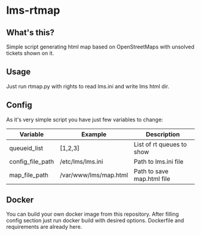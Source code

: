 # lms-rtmap

## What's this?
Simple script generating html map based on OpenStreetMaps with unsolved tickets shown on it.

## Usage
Just run rtmap.py with rights to read lms.ini and write lms html dir.

## Config
As it's very simple script you have just few variables to change:

|Variable|Example|Description|
|--------|-------|-----------|
|queueid_list|[1,2,3]|List of rt queues to show|
|config_file_path|/etc/lms/lms.ini|Path to lms.ini file|
|map_file_path|/var/www/lms/map.html|Path to save map.html file|

## Docker 
You can build your own docker image from this repository. After filling config section just run docker build with desired options. Dockerfile and requirements are already here.